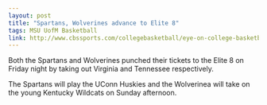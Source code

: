 ```yaml
---
layout: post
title: "Spartans, Wolverines advance to Elite 8"
tags: MSU UofM Basketball
link: http://www.cbssports.com/collegebasketball/eye-on-college-basketball/24505115/night-court-kentucky-michigan-msu-and-uconn-prevail
---
```


Both the Spartans and Wolverines punched their tickets to the Elite 8 on Friday night by taking out Virginia and Tennessee respectively.

The Spartans will play the UConn Huskies and the Wolverinea will take on the young Kentucky Wildcats on Sunday afternoon.
